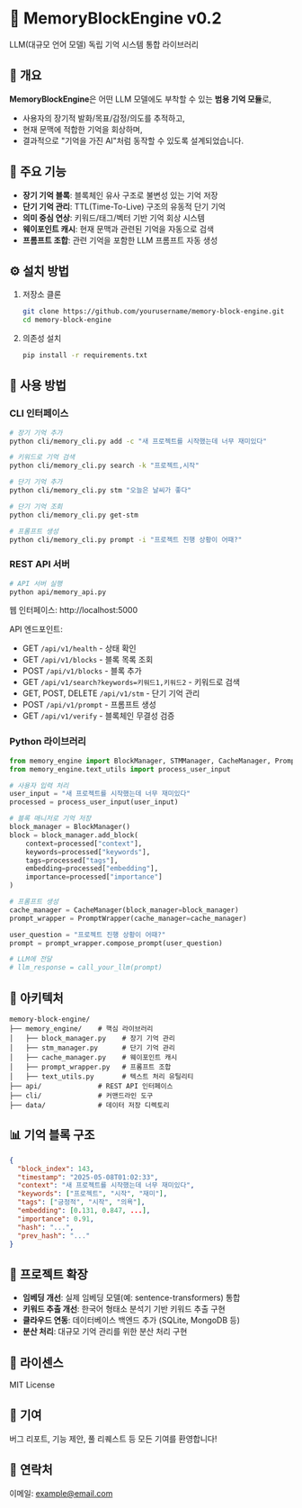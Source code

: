 # 🧠 MemoryBlockEngine v0.2

LLM(대규모 언어 모델) 독립 기억 시스템 통합 라이브러리

## 📌 개요

**MemoryBlockEngine**은 어떤 LLM 모델에도 부착할 수 있는 **범용 기억 모듈**로,  
- 사용자의 장기적 발화/목표/감정/의도를 추적하고,  
- 현재 문맥에 적합한 기억을 회상하며,  
- 결과적으로 "기억을 가진 AI"처럼 동작할 수 있도록 설계되었습니다.

## 🔑 주요 기능

- **장기 기억 블록**: 블록체인 유사 구조로 불변성 있는 기억 저장
- **단기 기억 관리**: TTL(Time-To-Live) 구조의 유동적 단기 기억
- **의미 중심 연상**: 키워드/태그/벡터 기반 기억 회상 시스템
- **웨이포인트 캐시**: 현재 문맥과 관련된 기억을 자동으로 검색
- **프롬프트 조합**: 관련 기억을 포함한 LLM 프롬프트 자동 생성

## ⚙️ 설치 방법

1. 저장소 클론
   ```bash
   git clone https://github.com/yourusername/memory-block-engine.git
   cd memory-block-engine
   ```

2. 의존성 설치
   ```bash
   pip install -r requirements.txt
   ```

## 🧪 사용 방법

### CLI 인터페이스

```bash
# 장기 기억 추가
python cli/memory_cli.py add -c "새 프로젝트를 시작했는데 너무 재미있다"

# 키워드로 기억 검색
python cli/memory_cli.py search -k "프로젝트,시작"

# 단기 기억 추가
python cli/memory_cli.py stm "오늘은 날씨가 좋다"

# 단기 기억 조회
python cli/memory_cli.py get-stm

# 프롬프트 생성
python cli/memory_cli.py prompt -i "프로젝트 진행 상황이 어때?"
```

### REST API 서버

```bash
# API 서버 실행
python api/memory_api.py
```

웹 인터페이스: http://localhost:5000

API 엔드포인트:
- GET `/api/v1/health` - 상태 확인
- GET `/api/v1/blocks` - 블록 목록 조회
- POST `/api/v1/blocks` - 블록 추가
- GET `/api/v1/search?keywords=키워드1,키워드2` - 키워드로 검색
- GET, POST, DELETE `/api/v1/stm` - 단기 기억 관리
- POST `/api/v1/prompt` - 프롬프트 생성
- GET `/api/v1/verify` - 블록체인 무결성 검증

### Python 라이브러리

```python
from memory_engine import BlockManager, STMManager, CacheManager, PromptWrapper
from memory_engine.text_utils import process_user_input

# 사용자 입력 처리
user_input = "새 프로젝트를 시작했는데 너무 재미있다"
processed = process_user_input(user_input)

# 블록 매니저로 기억 저장
block_manager = BlockManager()
block = block_manager.add_block(
    context=processed["context"],
    keywords=processed["keywords"],
    tags=processed["tags"],
    embedding=processed["embedding"],
    importance=processed["importance"]
)

# 프롬프트 생성
cache_manager = CacheManager(block_manager=block_manager)
prompt_wrapper = PromptWrapper(cache_manager=cache_manager)

user_question = "프로젝트 진행 상황이 어때?"
prompt = prompt_wrapper.compose_prompt(user_question)

# LLM에 전달
# llm_response = call_your_llm(prompt)
```

## 🧱 아키텍처

```
memory-block-engine/
├── memory_engine/    # 핵심 라이브러리
│   ├── block_manager.py    # 장기 기억 관리
│   ├── stm_manager.py      # 단기 기억 관리
│   ├── cache_manager.py    # 웨이포인트 캐시
│   ├── prompt_wrapper.py   # 프롬프트 조합
│   ├── text_utils.py       # 텍스트 처리 유틸리티
├── api/              # REST API 인터페이스
├── cli/              # 커맨드라인 도구
├── data/             # 데이터 저장 디렉토리
```

## 📊 기억 블록 구조

```json
{
  "block_index": 143,
  "timestamp": "2025-05-08T01:02:33",
  "context": "새 프로젝트를 시작했는데 너무 재미있다",
  "keywords": ["프로젝트", "시작", "재미"],
  "tags": ["긍정적", "시작", "의욕"],
  "embedding": [0.131, 0.847, ...],
  "importance": 0.91,
  "hash": "...",
  "prev_hash": "..."
}
```

## 🔧 프로젝트 확장

- **임베딩 개선**: 실제 임베딩 모델(예: sentence-transformers) 통합
- **키워드 추출 개선**: 한국어 형태소 분석기 기반 키워드 추출 구현
- **클라우드 연동**: 데이터베이스 백엔드 추가 (SQLite, MongoDB 등)
- **분산 처리**: 대규모 기억 관리를 위한 분산 처리 구현

## 📄 라이센스

MIT License

## 👥 기여

버그 리포트, 기능 제안, 풀 리퀘스트 등 모든 기여를 환영합니다!

## 📱 연락처

이메일: example@email.com 